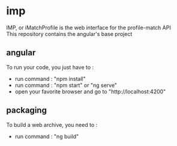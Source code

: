 # imp
IMP, or iMatchProfile is the web interface for the profile-match API  
This repository contains the angular's base project

## angular 
To run your code, you just have to  : 
* run command : "npm install"
* run command : "npm start" or "ng serve"
* open your favorite browser and go to "http://localhost:4200"

## packaging
To build a web archive, you need to :
* run command : "ng build"

